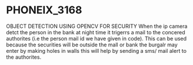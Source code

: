 # PHONEIX_3168
OBJECT DETECTION USING OPENCV FOR SECURITY
 When the ip camera detct the person in the bank at night time it trigerrs a mail to the concered authorites (i.e the person mail id we have given in code). This can be used because the securities will be outside the mall or bank the burgalr may enter by making holes in walls this will help by sending a sms/ mail alert to the authorites.
